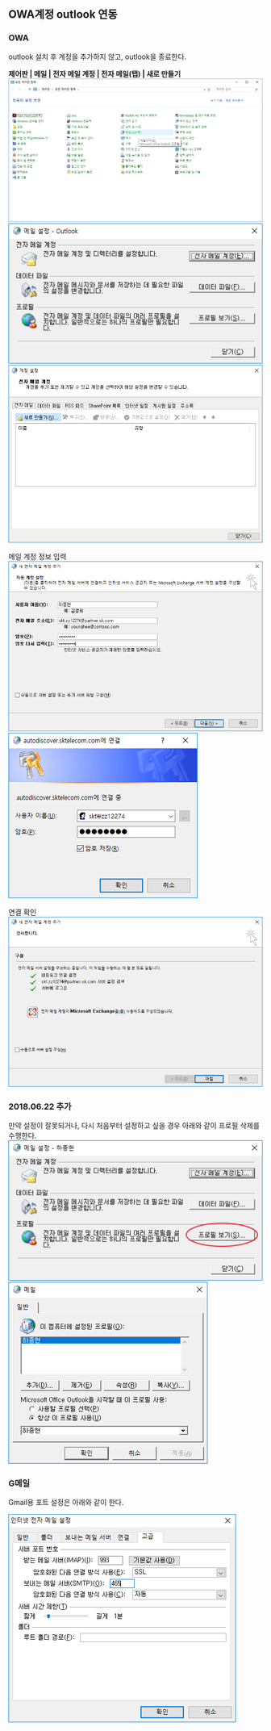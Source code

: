 OWA계정 outlook 연동
-------------------

### OWA

outlook 설치 후 계정을 추가하지 않고, outlook을 종료한다.  

**제어판 | 메일 | 전자 메일 계정 | 전자 메일(탭) | 새로 만들기**
![제어판]
![메일]
![계정추가]

메일 계정 정보 입력
![계정정보 입력]
![인증]

연결 확인
![완료]

### 2018.06.22 추가

만약 설정이 잘못되거나, 다시 처음부터 설정하고 싶을 경우 아래와 같이 프로필 삭제를 수행한다.
![프로필선택]
![프로필삭제]

### G메일

Gmail용 포트 설정은 아래와 같이 한다.

![G메일포트설정]

[제어판]: /user_images/2017-10-20-owa-설정/001.png
[메일]: /user_images/2017-10-20-owa-설정/002.png
[계정추가]: /user_images/2017-10-20-owa-설정/003.png
[계정정보 입력]: /user_images/2017-10-20-owa-설정/004.png
[인증]: /user_images/2017-10-20-owa-설정/005.png
[완료]: /user_images/2017-10-20-owa-설정/006.png
[프로필선택]: /user_images/2017-10-20-owa-설정/007.png
[프로필삭제]: /user_images/2017-10-20-owa-설정/008.png
[G메일포트설정]: ../user_images/2017-10-20-owa-설정/009.png
<!--stackedit_data:
eyJoaXN0b3J5IjpbLTI3MDM3MTY1N119
-->